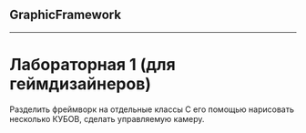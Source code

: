 ## GraphicFramework
---
# Лабораторная 1 (для геймдизайнеров)
Разделить фреймворк на отдельные классы
С его помощью нарисовать несколько КУБОВ, сделать управляемую камеру.
